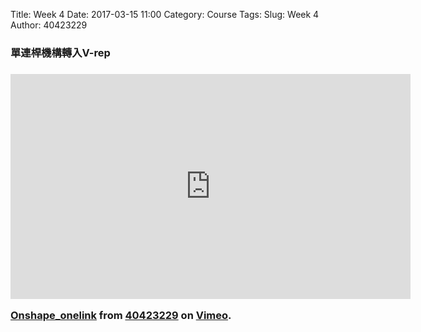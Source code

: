 Title: Week 4
Date: 2017-03-15 11:00
Category: Course
Tags: 
Slug: Week 4
Author: 40423229

<h3>單連桿機構轉入V-rep<h3>

<iframe src="https://player.vimeo.com/video/209087190" width="640" height="360" frameborder="0" webkitallowfullscreen mozallowfullscreen allowfullscreen></iframe>
<p><a href="https://vimeo.com/209087190">Onshape_onelink</a> from <a href="https://vimeo.com/user47808963">40423229</a> on <a href="https://vimeo.com">Vimeo</a>.</p>